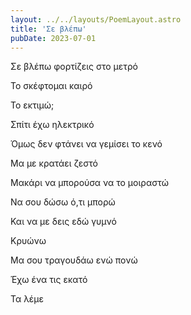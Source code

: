 ```yaml
---
layout: ../../layouts/PoemLayout.astro
title: 'Σε βλέπω'
pubDate: 2023-07-01
---
```


Σε βλέπω φορτίζεις στο μετρό

Το σκέφτομαι καιρό

Το εκτιμώ;

Σπίτι έχω ηλεκτρικό

Όμως δεν φτάνει να γεμίσει το κενό

Μα με κρατάει ζεστό

Μακάρι να μπορούσα να το μοιραστώ

Να σου δώσω ό,τι μπορώ

Και να με δεις εδώ γυμνό

Κρυώνω

Μα σου τραγουδάω ενώ πονώ

Έχω ένα τις εκατό

Τα λέμε
